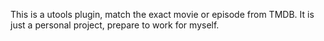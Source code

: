 This is a utools plugin, match the exact movie or episode from TMDB.
It is just a personal project, prepare to work for myself.
